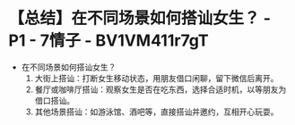 # 【总结】在不同场景如何搭讪女生？ - P1 - 7情子 - BV1VM411r7gT

-   在不同场景如何搭讪女生？
    1.  大街上搭讪：打断女生移动状态，用朋友借口闲聊，留下微信后离开。
    2.  餐厅或咖啡厅搭讪：观察女生是否在吃东西，选择合适时机，以等朋友为借口搭讪。
    3.  其他场景搭讪：如游泳馆、酒吧等，直接搭讪并邀约，互相开心玩耍。